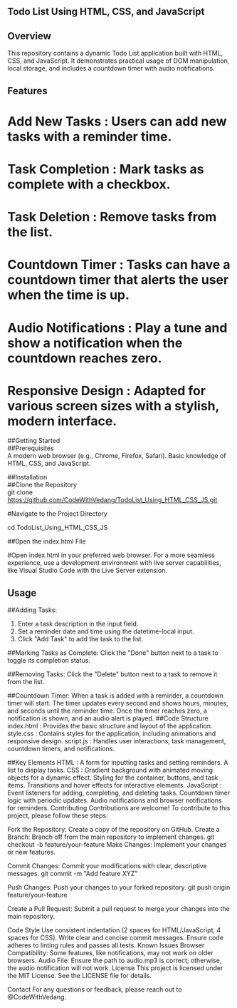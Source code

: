  ## Todo List Using HTML, CSS, and JavaScript
  
 ## Overview  
This repository contains a dynamic Todo List application built with HTML, CSS, and JavaScript. It demonstrates practical usage of DOM manipulation, local storage, and includes a countdown timer with audio notifications.

 ## Features  
 # Add New Tasks  : Users can add new tasks with a reminder time.
 # Task Completion  : Mark tasks as complete with a checkbox.
 # Task Deletion  : Remove tasks from the list.
 # Countdown Timer  : Tasks can have a countdown timer that alerts the user when the time is up.
 # Audio Notifications  : Play a tune and show a notification when the countdown reaches zero.
 # Responsive Design  : Adapted for various screen sizes with a stylish, modern interface.

  ##Getting Started  
  ##Prerequisites  
A modern web browser (e.g., Chrome, Firefox, Safari).
Basic knowledge of HTML, CSS, and JavaScript.

 ##Installation  
  ##Clone the Repository  
git clone https://github.com/CodeWithVedang/TodoList_Using_HTML_CSS_JS.git

  #Navigate to the Project Directory
  
cd TodoList_Using_HTML_CSS_JS

##0pen the index.html File

#Open index.html in your preferred web browser. For a more seamless experience, use a development environment with live server capabilities, like Visual Studio Code with the Live Server extension.

 ## Usage  
##Adding Tasks:
1. Enter a task description in the input field.
2. Set a reminder date and time using the datetime-local input.
3. Click "Add Task" to add the task to the list.

##Marking Tasks as Complete:
Click the "Done" button next to a task to toggle its completion status.

##Removing Tasks:
Click the "Delete" button next to a task to remove it from the list.

##Countdown Timer:
When a task is added with a reminder, a countdown timer will start.
The timer updates every second and shows hours, minutes, and seconds until the reminder time.
Once the timer reaches zero, a notification is shown, and an audio alert is played.
##Code Structure
  index.html  : Provides the basic structure and layout of the application.
  style.css  : Contains styles for the application, including animations and responsive design.
  script.js  : Handles user interactions, task management, countdown timers, and notifications.

##Key Elements
  HTML  :
A form for inputting tasks and setting reminders.
A list to display tasks.
  CSS  :
Gradient background with animated moving objects for a dynamic effect.
Styling for the container, buttons, and task items.
Transitions and hover effects for interactive elements.
  JavaScript  :
Event listeners for adding, completing, and deleting tasks.
Countdown timer logic with periodic updates.
Audio notifications and browser notifications for reminders.
Contributing
Contributions are welcome! To contribute to this project, please follow these steps:

Fork the Repository: Create a copy of the repository on GitHub.
Create a Branch: Branch off from the main repository to implement changes.
git checkout -b feature/your-feature
Make Changes: Implement your changes or new features.

Commit Changes: Commit your modifications with clear, descriptive messages.
git commit -m "Add feature XYZ"

Push Changes: Push your changes to your forked repository.
git push origin feature/your-feature

Create a Pull Request: Submit a pull request to merge your changes into the main repository.

Code Style
Use consistent indentation (2 spaces for HTML/JavaScript, 4 spaces for CSS).
Write clear and concise commit messages.
Ensure code adheres to linting rules and passes all tests.
Known Issues
Browser Compatibility: Some features, like notifications, may not work on older browsers.
Audio File: Ensure the path to audio.mp3 is correct; otherwise, the audio notification will not work.
License
This project is licensed under the MIT License. See the LICENSE file for details.

Contact
For any questions or feedback, please reach out to @CodeWithVedang.

